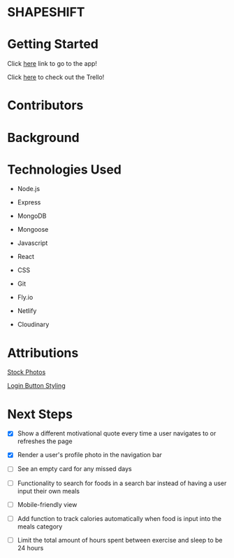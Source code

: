 # SHAPESHIFT

# Getting Started

  

Click [here]([https://shapeshift-peds.netlify.app/](https://shapeshift-peds.netlify.app/)) link to go to the app!

  

Click [here](https://trello.com/b/FlVCz559/shapeshift) to check out the Trello!

# Contributors



# Background

  

# Technologies Used

  

- Node.js

- Express

- MongoDB

- Mongoose

- Javascript

- React

- CSS

- Git

- Fly.io

- Netlify

- Cloudinary

  

# Attributions

[Stock Photos](https://www.pexels.com/)

[Login Button Styling](https://codepen.io/seaox/pen/GRRbzjY)

  

# Next Steps

- [x] Show a different motivational quote every time a user navigates to or refreshes the page
- [x] Render a user's profile photo in the navigation bar

- [ ] See an empty card for any missed days 

- [ ] Functionality to search for foods in a search bar instead of having a user input their own meals

- [ ] Mobile-friendly view

- [ ] Add function to track calories automatically when food is input into the meals category

- [ ] Limit the total amount of hours spent between exercise and sleep to be 24 hours
